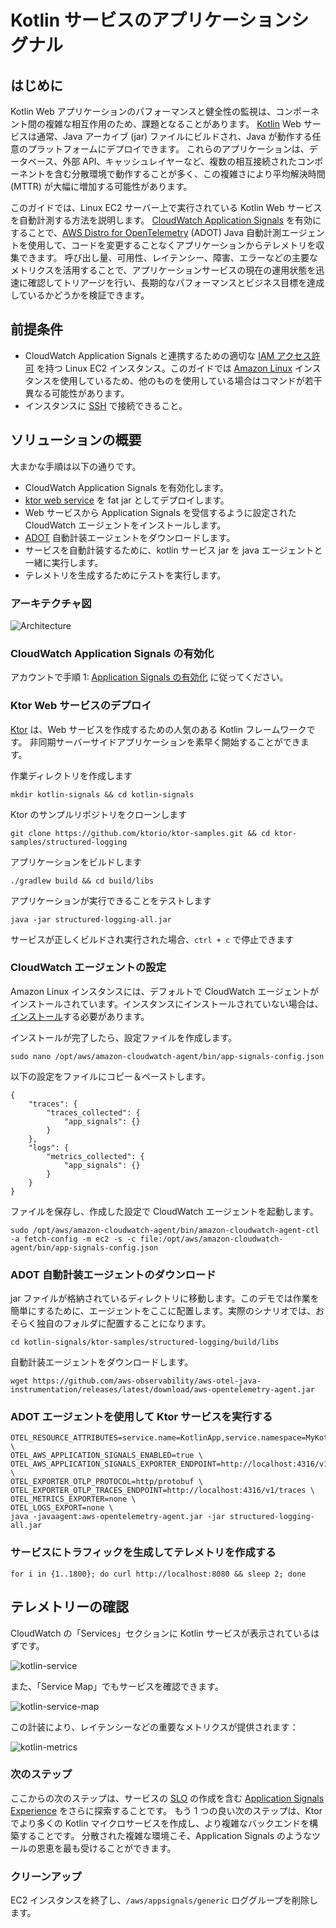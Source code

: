 # Kotlin サービスのアプリケーションシグナル




## はじめに

Kotlin Web アプリケーションのパフォーマンスと健全性の監視は、コンポーネント間の複雑な相互作用のため、課題となることがあります。
[Kotlin](https://kotlinlang.org/) Web サービスは通常、Java アーカイブ (jar) ファイルにビルドされ、Java が動作する任意のプラットフォームにデプロイできます。
これらのアプリケーションは、データベース、外部 API、キャッシュレイヤーなど、複数の相互接続されたコンポーネントを含む分散環境で動作することが多く、この複雑さにより平均解決時間 (MTTR) が大幅に増加する可能性があります。

このガイドでは、Linux EC2 サーバー上で実行されている Kotlin Web サービスを自動計測する方法を説明します。
[CloudWatch Application Signals](https://docs.aws.amazon.com/ja_jp/AmazonCloudWatch/latest/monitoring/CloudWatch-Application-Monitoring-Sections.html) を有効にすることで、[AWS Distro for OpenTelemetry](https://aws-otel.github.io/docs/introduction) (ADOT) Java 自動計測エージェントを使用して、コードを変更することなくアプリケーションからテレメトリを収集できます。
呼び出し量、可用性、レイテンシー、障害、エラーなどの主要なメトリクスを活用することで、アプリケーションサービスの現在の運用状態を迅速に確認してトリアージを行い、長期的なパフォーマンスとビジネス目標を達成しているかどうかを検証できます。



## 前提条件

- CloudWatch Application Signals と連携するための適切な [IAM アクセス許可](https://docs.aws.amazon.com/ja_jp/AmazonCloudWatch/latest/monitoring/Application_Signals_Permissions.html) を持つ Linux EC2 インスタンス。このガイドでは [Amazon Linux](https://aws.amazon.com/jp/linux/amazon-linux-2023/) インスタンスを使用しているため、他のものを使用している場合はコマンドが若干異なる可能性があります。
- インスタンスに [SSH](https://docs.aws.amazon.com/ja_jp/AWSEC2/latest/UserGuide/connect-linux-inst-ssh.html) で接続できること。




## ソリューションの概要

大まかな手順は以下の通りです。

- CloudWatch Application Signals を有効化します。
- [ktor web service](https://ktor.io/) を fat jar としてデプロイします。
- Web サービスから Application Signals を受信するように設定された CloudWatch エージェントをインストールします。
- [ADOT](https://aws-otel.github.io/docs/getting-started/java-sdk/auto-instr#introduction) 自動計装エージェントをダウンロードします。
- サービスを自動計装するために、kotlin サービス jar を java エージェントと一緒に実行します。
- テレメトリを生成するためにテストを実行します。




### アーキテクチャ図

![Architecture](./images/kotlin-arch.png)




### CloudWatch Application Signals の有効化

アカウントで手順 1: [Application Signals の有効化](https://docs.aws.amazon.com/ja_jp/AmazonCloudWatch/latest/monitoring/CloudWatch-Application-Signals-Enable-EC2.html) に従ってください。




### Ktor Web サービスのデプロイ
[Ktor](https://ktor.io/) は、Web サービスを作成するための人気のある Kotlin フレームワークです。
非同期サーバーサイドアプリケーションを素早く開始することができます。

作業ディレクトリを作成します
```
mkdir kotlin-signals && cd kotlin-signals
```

Ktor のサンプルリポジトリをクローンします
```
git clone https://github.com/ktorio/ktor-samples.git && cd ktor-samples/structured-logging
```

アプリケーションをビルドします
```
./gradlew build && cd build/libs
```

アプリケーションが実行できることをテストします
```
java -jar structured-logging-all.jar
```

サービスが正しくビルドされ実行された場合、`ctrl + c` で停止できます



### CloudWatch エージェントの設定
Amazon Linux インスタンスには、デフォルトで CloudWatch エージェントがインストールされています。インスタンスにインストールされていない場合は、[インストール](https://docs.aws.amazon.com/ja_jp/AmazonCloudWatch/latest/monitoring/install-CloudWatch-Agent-on-EC2-Instance.html)する必要があります。

インストールが完了したら、設定ファイルを作成します。
```
sudo nano /opt/aws/amazon-cloudwatch-agent/bin/app-signals-config.json
```

以下の設定をファイルにコピー＆ペーストします。
```
{
    "traces": {
        "traces_collected": {
            "app_signals": {}
        }
    },
    "logs": {
        "metrics_collected": {
            "app_signals": {}
        }
    }
}
```

ファイルを保存し、作成した設定で CloudWatch エージェントを起動します。
```
sudo /opt/aws/amazon-cloudwatch-agent/bin/amazon-cloudwatch-agent-ctl -a fetch-config -m ec2 -s -c file:/opt/aws/amazon-cloudwatch-agent/bin/app-signals-config.json
```



### ADOT 自動計装エージェントのダウンロード

jar ファイルが格納されているディレクトリに移動します。このデモでは作業を簡単にするために、エージェントをここに配置します。実際のシナリオでは、おそらく独自のフォルダに配置することになります。

```
cd kotlin-signals/ktor-samples/structured-logging/build/libs
```

自動計装エージェントをダウンロードします。
```
wget https://github.com/aws-observability/aws-otel-java-instrumentation/releases/latest/download/aws-opentelemetry-agent.jar
```



### ADOT エージェントを使用して Ktor サービスを実行する
```
OTEL_RESOURCE_ATTRIBUTES=service.name=KotlinApp,service.namespace=MyKotlinService,aws.hostedin.environment=EC2 \
OTEL_AWS_APPLICATION_SIGNALS_ENABLED=true \
OTEL_AWS_APPLICATION_SIGNALS_EXPORTER_ENDPOINT=http://localhost:4316/v1/metrics \
OTEL_EXPORTER_OTLP_PROTOCOL=http/protobuf \
OTEL_EXPORTER_OTLP_TRACES_ENDPOINT=http://localhost:4316/v1/traces \
OTEL_METRICS_EXPORTER=none \
OTEL_LOGS_EXPORT=none \
java -javaagent:aws-opentelemetry-agent.jar -jar structured-logging-all.jar
```



### サービスにトラフィックを生成してテレメトリを作成する
```
for i in {1..1800}; do curl http://localhost:8080 && sleep 2; done
```




## テレメトリーの確認

CloudWatch の「Services」セクションに Kotlin サービスが表示されているはずです。

![kotlin-service](./images/kotlin-services.png)

また、「Service Map」でもサービスを確認できます。

![kotlin-service-map](./images/kotlin-service-map.png)

この計装により、レイテンシーなどの重要なメトリクスが提供されます：

![kotlin-metrics](./images/kotlin-metrics.png)



### 次のステップ

ここからの次のステップは、サービスの [SLO](https://docs.aws.amazon.com/ja_jp/AmazonCloudWatch/latest/monitoring/CloudWatch-ServiceLevelObjectives.html) の作成を含む [Application Signals Experience](https://docs.aws.amazon.com/ja_jp/AmazonCloudWatch/latest/monitoring/CloudWatch-Application-Monitoring-Sections.html) をさらに探索することです。
もう 1 つの良い次のステップは、Ktor でより多くの Kotlin マイクロサービスを作成し、より複雑なバックエンドを構築することです。
分散された複雑な環境こそ、Application Signals のようなツールの恩恵を最も受けることができます。



### クリーンアップ

EC2 インスタンスを終了し、`/aws/appsignals/generic` ロググループを削除します。
